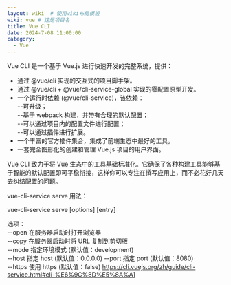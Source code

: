 ```yaml
---
layout: wiki  # 使用wiki布局模板
wiki: vue # 这是项目名
title: Vue CLI
date: 2024-7-08 11:00:00
category:
  - Vue
---
```


Vue CLI 是一个基于 Vue.js 进行快速开发的完整系统，提供：  
- 通过 @vue/cli 实现的交互式的项目脚手架。 
- 通过 @vue/cli + @vue/cli-service-global 实现的零配置原型开发。 
- 一个运行时依赖 (@vue/cli-service)，该依赖：  
--可升级；  
--基于 webpack 构建，并带有合理的默认配置；  
--可以通过项目内的配置文件进行配置；  
--可以通过插件进行扩展。  
- 一个丰富的官方插件集合，集成了前端生态中最好的工具。 
- 一套完全图形化的创建和管理 Vue.js 项目的用户界面。 

Vue CLI 致力于将 Vue 生态中的工具基础标准化。它确保了各种构建工具能够基于智能的默认配置即可平稳衔接，这样你可以专注在撰写应用上，而不必花好几天去纠结配置的问题。
 
 vue-cli-service serve 用法：
 
 vue-cli-service serve \[options\] \[entry\] 
 
 选项：  
 --open 在服务器启动时打开浏览器  
 --copy 在服务器启动时将 URL 复制到剪切版  
 --mode 指定环境模式 (默认值：development)  
 --host 指定 host (默认值：0.0.0.0) --port 指定 port (默认值：8080)  
 --https 使用 https (默认值：false) https://cli.vuejs.org/zh/guide/cli-service.html#cli-%E6%9C%8D%E5%8A%A1